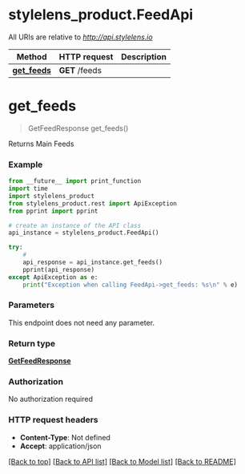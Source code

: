 # stylelens_product.FeedApi

All URIs are relative to *http://api.stylelens.io*

Method | HTTP request | Description
------------- | ------------- | -------------
[**get_feeds**](FeedApi.md#get_feeds) | **GET** /feeds | 


# **get_feeds**
> GetFeedResponse get_feeds()



Returns Main Feeds

### Example 
```python
from __future__ import print_function
import time
import stylelens_product
from stylelens_product.rest import ApiException
from pprint import pprint

# create an instance of the API class
api_instance = stylelens_product.FeedApi()

try: 
    # 
    api_response = api_instance.get_feeds()
    pprint(api_response)
except ApiException as e:
    print("Exception when calling FeedApi->get_feeds: %s\n" % e)
```

### Parameters
This endpoint does not need any parameter.

### Return type

[**GetFeedResponse**](GetFeedResponse.md)

### Authorization

No authorization required

### HTTP request headers

 - **Content-Type**: Not defined
 - **Accept**: application/json

[[Back to top]](#) [[Back to API list]](../README.md#documentation-for-api-endpoints) [[Back to Model list]](../README.md#documentation-for-models) [[Back to README]](../README.md)

